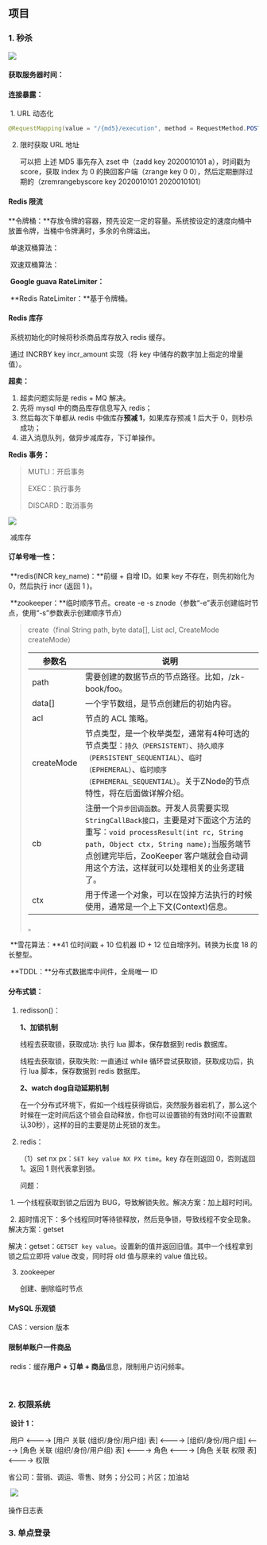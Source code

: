 ## 项目

### 1. 秒杀

![](../img/秒杀.png)

#### 获取服务器时间：

#### 连接暴露：

​	1. URL 动态化

```JAVA
@RequestMapping(value = "/{md5}/execution", method = RequestMethod.POST)
```

 2. 限时获取 URL 地址

    可以把 上述 MD5 事先存入 zset 中（zadd key 2020010101 a），时间戳为 score，获取 index 为 0 的换回客户端（zrange key 0 0），然后定期删除过期的（zremrangebyscore key 2020010101 2020010101）

#### Redis 限流

​	**令牌桶：**存放令牌的容器，预先设定一定的容量。系统按设定的速度向桶中放置令牌，当桶中令牌满时，多余的令牌溢出。

​		单速双桶算法：

​		双速双桶算法：

​	**Google guava RateLimiter：**

​	**Redis RateLimiter：**基于令牌桶。

#### Redis 库存

​	系统初始化的时候将秒杀商品库存放入 redis 缓存。

​	通过 INCRBY key incr_amount 实现（将 key 中储存的数字加上指定的增量值）。

**超卖：**

1. 超卖问题实际是 redis + MQ 解决。
2. 先将 mysql 中的商品库存信息写入 redis；
3. 然后每次下单都从 redis 中做库存**预减 1**，如果库存预减 1 后大于 0，则秒杀成功；
4. 进入消息队列，做异步减库存，下订单操作。

**Redis 事务：**

> MUTLI：开启事务
>
> EXEC：执行事务
>
> DISCARD：取消事务

![](../img/redis-事务.png)

​	减库存

#### 订单号唯一性：

​	**redis(INCR key_name)：**前缀 + 自增 ID。如果 key 不存在，则先初始化为 0，然后执行 incr (返回 1 )。

​	**zookeeper：**临时顺序节点。create -e -s znode（参数“-e”表示创建临时节点，使用“-s”参数表示创建顺序节点）

> create（final String path, byte data[], List<ACL> acl, CreateMode createMode）
>
> | 参数名     | 说明                                                         |
> | ---------- | ------------------------------------------------------------ |
> | path       | 需要创建的数据节点的节点路径。比如，/zk-book/foo。           |
> | data[]     | 一个字节数组，是节点创建后的初始内容。                       |
> | acl        | 节点的 ACL 策略。                                            |
> | createMode | 节点类型，是一个枚举类型，通常有4种可选的节点类型：`持久（PERSISTENT）`、`持久顺序（PERSISTENT_SEQUENTIAL）`、`临时（EPHEMERAL）`、`临时顺序（EPHEMERAL_SEQUENTIAL）`。关于ZNode的节点特性，将在后面做详解介绍。 |
> | cb         | 注册一个`异步回调函数`。开发人员需要实现`StringCallBack接口`，主要是对下面这个方法的重写：`void processResult(int rc, String path, Object ctx, String name);`当服务端节点创建完毕后，ZooKeeper 客户端就会自动调用这个方法，这样就可以处理相关的业务逻辑了。 |
> | ctx        | 用于传递一个对象，可以在毁掉方法执行的时候使用，通常是一个上下文(Context)信息。 |
>
> 。

​	**雪花算法：**41 位时间戳 + 10 位机器 ID + 12 位自增序列。转换为长度 18 的长整型。

​	**TDDL：**分布式数据库中间件，全局唯一 ID

#### 分布式锁：

1. redisson()： 

   **1、加锁机制**

   线程去获取锁，获取成功: 执行 lua 脚本，保存数据到 redis 数据库。

   线程去获取锁，获取失败: 一直通过 while 循环尝试获取锁，获取成功后，执行 lua 脚本，保存数据到 redis 数据库。

   **2、watch dog自动延期机制**

   在一个分布式环境下，假如一个线程获得锁后，突然服务器宕机了，那么这个时候在一定时间后这个锁会自动释放，你也可以设置锁的有效时间(不设置默认30秒），这样的目的主要是防止死锁的发生。

   

2. redis：

   （1）set nx px：`SET key value NX PX time`。key 存在则返回 0，否则返回 1。返回 1 则代表拿到锁。

   问题：

​		1. 一个线程获取到锁之后因为 BUG，导致解锁失败。解决方案：加上超时时间。

​		2. 超时情况下：多个线程同时等待锁释放，然后竞争锁，导致线程不安全现象。解决方案：getset

​		解决：getset：`GETSET key value`。设置新的值并返回旧值。其中一个线程拿到锁之后立即将 value 改变，同时将 old 值与原来的 value 值比较。

3. zookeeper 

   创建、删除临时节点

#### MySQL 乐观锁

CAS：version 版本

#### 限制单账户一件商品

​	redis：缓存**用户 + 订单 + 商品**信息，限制用户访问频率。

​	

### 2. 权限系统

​	**设计 1：**

​	用户 <----> [用户 关联 (组织/身份/用户组) 表] <----> [组织/身份/用户组] <----> [角色 关联 (组织/身份/用户组) 表] <----> 角色 <----> [角色 关联 权限 表] <----> 权限

省公司：营销、调运、零售、财务；分公司；片区；加油站

​	![](../img/权限-uml-1.png)



操作日志表	



### 3. 单点登录









